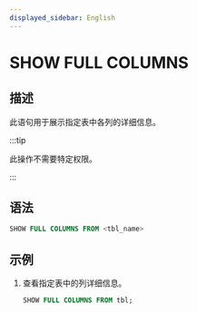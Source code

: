 ```yaml
---
displayed_sidebar: English
---
```


# SHOW FULL COLUMNS

## 描述

此语句用于展示指定表中各列的详细信息。

:::tip

此操作不需要特定权限。

:::

## 语法

```sql
SHOW FULL COLUMNS FROM <tbl_name>
```

## 示例

1. 查看指定表中的列详细信息。

   ```sql
   SHOW FULL COLUMNS FROM tbl;
   ```
